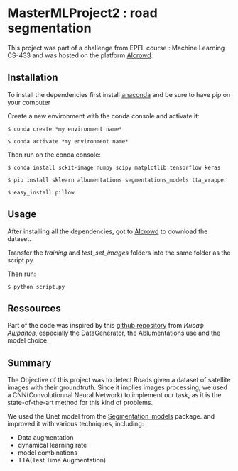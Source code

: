 # MasterMLProject2 : road segmentation

This project was part of a challenge from EPFL course : Machine Learning CS-433 and was hosted on the platform [AIcrowd](https://www.aicrowd.com/).

Installation
------------
To install the dependencies first install [anaconda](https://www.anaconda.com/distribution/) and be sure to have pip on your computer

Create a new environment with the conda console and activate it:

```
$ conda create *my environment name*

$ conda activate *my environment name*
```

Then run on the conda console:

```
$ conda install sckit-image numpy scipy matplotlib tensorflow keras

$ pip install sklearn albumentations segmentations_models tta_wrapper

$ easy_install pillow
```

Usage
-----
After installing all the dependencies, got to [AIcrowd](https://www.aicrowd.com/challenges/epfl-ml-road-segmentation-2019/dataset_files)
to download the dataset.

Transfer the *training* and *test_set_images* folders into the same folder as the script.py

Then run:
```
$ python script.py
```

Ressources
----------
Part of the code was inspired by this [github repository](https://github.com/Diyago/ML-DL-scripts/blob/master/DEEP%20LEARNING/segmentation/Segmentation%20pipeline/segmentation%20pipeline.ipynb) from *Инсаф Ашрапов*, especially the DataGenerator, the Ablumentations use and the model choice.

Summary
-------
The Objective of this project was to detect Roads given a dataset of satellite images with their groundtruth. 
Since it implies images processing, we used a CNN(Convolutionnal Neural Network) to implement our task, as it is the state-of-the-art method for this kind of problems.

We used the Unet model from the [Segmentation_models](https://github.com/qubvel/segmentation_models) package. and improved it with various techniques, including: 

 - Data augmentation
 - dynamical learning rate
 - model combinations
 - TTA(Test Time Augmentation)
 

